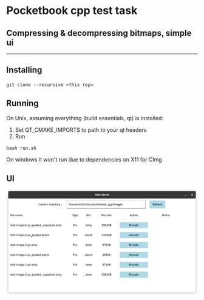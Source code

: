 # Pocketbook cpp test task

## Compressing & decompressing bitmaps, simple ui

---

## Installing
```
git clone --recursive <this rep>
```

## Running
On Unix, assuming everything (build essentials, qt) is installed:
1. Set QT_CMAKE_IMPORTS to path to your qt headers
2. Run 
```
bash run.sh
```
   
On windows it won't run due to dependencies on X11 for CImg

## UI
![image](images/ui_demo.png)